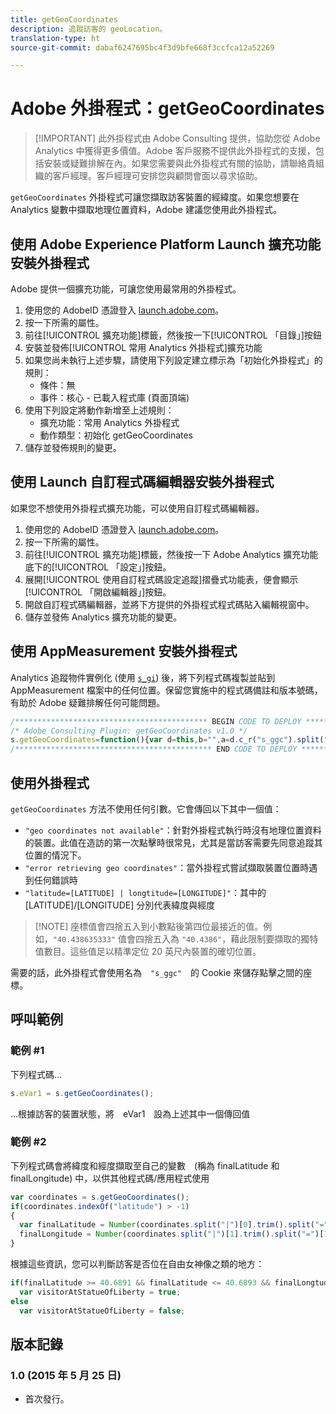 ```yaml
---
title: getGeoCoordinates
description: 追蹤訪客的 geoLocation。
translation-type: ht
source-git-commit: dabaf6247695bc4f3d9bfe668f3ccfca12a52269

---
```



# Adobe 外掛程式：getGeoCoordinates

>[!IMPORTANT] 此外掛程式由 Adobe Consulting 提供，協助您從 Adobe Analytics 中獲得更多價值。Adobe 客戶服務不提供此外掛程式的支援，包括安裝或疑難排解在內。如果您需要與此外掛程式有關的協助，請聯絡貴組織的客戶經理。客戶經理可安排您與顧問會面以尋求協助。

`getGeoCoordinates` 外掛程式可讓您擷取訪客裝置的經緯度。如果您想要在 Analytics 變數中擷取地理位置資料，Adobe 建議您使用此外掛程式。

## 使用 Adobe Experience Platform Launch 擴充功能安裝外掛程式

Adobe 提供一個擴充功能，可讓您使用最常用的外掛程式。

1. 使用您的 AdobeID 憑證登入 [launch.adobe.com](https://launch.adobe.com)。
1. 按一下所需的屬性。
1. 前往[!UICONTROL 擴充功能]標籤，然後按一下[!UICONTROL 「目錄」]按鈕
1. 安裝並發佈[!UICONTROL 常用 Analytics 外掛程式]擴充功能
1. 如果您尚未執行上述步驟，請使用下列設定建立標示為「初始化外掛程式」的規則：
   * 條件：無
   * 事件：核心 - 已載入程式庫 (頁面頂端)
1. 使用下列設定將動作新增至上述規則：
   * 擴充功能：常用 Analytics 外掛程式
   * 動作類型：初始化 getGeoCoordinates
1. 儲存並發佈規則的變更。

## 使用 Launch 自訂程式碼編輯器安裝外掛程式

如果您不想使用外掛程式擴充功能，可以使用自訂程式碼編輯器。

1. 使用您的 AdobeID 憑證登入 [launch.adobe.com](https://launch.adobe.com)。
1. 按一下所需的屬性。
1. 前往[!UICONTROL 擴充功能]標籤，然後按一下 Adobe Analytics 擴充功能底下的[!UICONTROL 「設定」]按鈕。
1. 展開[!UICONTROL 使用自訂程式碼設定追蹤]摺疊式功能表，便會顯示[!UICONTROL 「開啟編輯器」]按鈕。
1. 開啟自訂程式碼編輯器，並將下方提供的外掛程式程式碼貼入編輯視窗中。
1. 儲存並發佈 Analytics 擴充功能的變更。

## 使用 AppMeasurement 安裝外掛程式

Analytics 追蹤物件實例化 (使用 [`s_gi`](../functions/s-gi.md)) 後，將下列程式碼複製並貼到 AppMeasurement 檔案中的任何位置。保留您實施中的程式碼備註和版本號碼，有助於 Adobe 疑難排解任何可能問題。

```js
/******************************************* BEGIN CODE TO DEPLOY *******************************************/
/* Adobe Consulting Plugin: getGeoCoordinates v1.0 */
s.getGeoCoordinates=function(){var d=this,b="",a=d.c_r("s_ggc").split("|"),e={timeout:5E3,maximumAge:0},f=function(c){c=c.coords;var a=new Date;a.setTime(a.getTime()+18E5);d.c_w("s_ggc",parseFloat(c.latitude.toFixed(4))+"|"+parseFloat(c.longitude.toFixed(4)),a); b="latitude="+parseFloat(c.latitude.toFixed(4))+" | longitude="+parseFloat(c.longitude.toFixed(4))},g=function(a){b="error retrieving geo coordinates"};1<a.length&&(b="latitude="+a[0]+" | longitude="+a[1]);navigator.geolocation&& navigator.geolocation.getCurrentPosition(f,g,e);""===b&&(b="geo coordinates not available");return b};
/******************************************** END CODE TO DEPLOY ********************************************/
```

## 使用外掛程式

`getGeoCoordinates` 方法不使用任何引數。它會傳回以下其中一個值：

* `"geo coordinates not available"`：針對外掛程式執行時沒有地理位置資料的裝置。此值在造訪的第一次點擊時很常見，尤其是當訪客需要先同意追蹤其位置的情況下。
* `"error retrieving geo coordinates"`：當外掛程式嘗試擷取裝置位置時遇到任何錯誤時
* `"latitude=[LATITUDE] | longtitude=[LONGITUDE]"`：其中的 [LATITUDE]/[LONGITUDE] 分別代表緯度與經度

>[!NOTE] 座標值會四捨五入到小數點後第四位最接近的值。例如，`"40.438635333"` 值會四捨五入為 `"40.4386"`，藉此限制要擷取的獨特值數目。這些值足以精準定位 20 英尺內裝置的確切位置。

需要的話，此外掛程式會使用名為　`"s_ggc"`　的 Cookie 來儲存點擊之間的座標。

## 呼叫範例

### 範例 #1

下列程式碼...

```js
s.eVar1 = s.getGeoCoordinates();
```

...根據訪客的裝置狀態，將　eVar1　設為上述其中一個傳回值

### 範例 #2

下列程式碼會將緯度和經度擷取至自己的變數　(稱為 finalLatitude 和 finalLongitude) 中，以供其他程式碼/應用程式使用

```js
var coordinates = s.getGeoCoordinates();
if(coordinates.indexOf("latitude") > -1)
{
  var finalLatitude = Number(coordinates.split("|")[0].trim().split("=")[1]),
  finalLongitude = Number(coordinates.split("|")[1].trim().split("=")[1]);
}
```

根據這些資訊，您可以判斷訪客是否位在自由女神像之類的地方：

```js
if(finalLatitude >= 40.6891 && finalLatitude <= 40.6893 && finalLongtude >= -74.0446 && finalLongitude <= -74.0444)
  var visitorAtStatueOfLiberty = true;
else
  var visitorAtStatueOfLiberty = false;
```

## 版本記錄

### 1.0 (2015 年 5 月 25 日)

* 首次發行。
